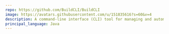```yaml
---
repo: https://github.com/BuildCLI/BuildCLI
image: https://avatars.githubusercontent.com/u/151835616?s=60&v=4
description: A command-line interface (CLI) tool for managing and automating common tasks in Java project development
principal_language: Java
---
```

